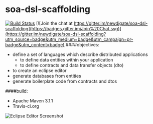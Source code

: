 # soa-dsl-scaffolding
[![Build Status](https://travis-ci.org/newdigate/soa-dsl-scaffolding.svg?branch=master)](https://travis-ci.org/newdigate/soa-dsl-scaffolding)
[![Join the chat at https://gitter.im/newdigate/soa-dsl-scaffolding](https://badges.gitter.im/Join%20Chat.svg)](https://gitter.im/newdigate/soa-dsl-scaffolding?utm_source=badge&utm_medium=badge&utm_campaign=pr-badge&utm_content=badge)
####objectives:
 * define a set of languages which describe distributed applications
 	* to define data entities within your application
 	* to define contracts and data transfer objects (dto)
 * to create an eclipse editor
 * generate databases from entities
 * generate boilerplate code from contracts and dtos
 
####build: 
* Apache Maven 3.1.1
* Travis-ci.org

![Eclipse Editor Screenshot](http://newdigate.github.io/soa-dsl-scaffolding/eclipse1.png "Screenshot of eclipse editor")
